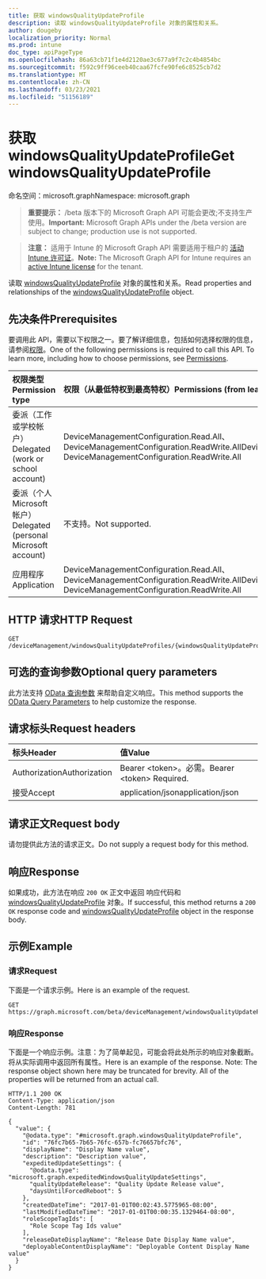 ```yaml
---
title: 获取 windowsQualityUpdateProfile
description: 读取 windowsQualityUpdateProfile 对象的属性和关系。
author: dougeby
localization_priority: Normal
ms.prod: intune
doc_type: apiPageType
ms.openlocfilehash: 86a63cb71f1e4d2120ae3c677a9f7c2c4b4854bc
ms.sourcegitcommit: f592c9ff96ceeb40caa67fcfe90fe6c8525cb7d2
ms.translationtype: MT
ms.contentlocale: zh-CN
ms.lasthandoff: 03/23/2021
ms.locfileid: "51156189"
---
```

# <a name="get-windowsqualityupdateprofile"></a><span data-ttu-id="42b9b-103">获取 windowsQualityUpdateProfile</span><span class="sxs-lookup"><span data-stu-id="42b9b-103">Get windowsQualityUpdateProfile</span></span>

<span data-ttu-id="42b9b-104">命名空间：microsoft.graph</span><span class="sxs-lookup"><span data-stu-id="42b9b-104">Namespace: microsoft.graph</span></span>

> <span data-ttu-id="42b9b-105">**重要提示：** /beta 版本下的 Microsoft Graph API 可能会更改;不支持生产使用。</span><span class="sxs-lookup"><span data-stu-id="42b9b-105">**Important:** Microsoft Graph APIs under the /beta version are subject to change; production use is not supported.</span></span>

> <span data-ttu-id="42b9b-106">**注意：** 适用于 Intune 的 Microsoft Graph API 需要适用于租户的 [活动 Intune 许可证](https://go.microsoft.com/fwlink/?linkid=839381)。</span><span class="sxs-lookup"><span data-stu-id="42b9b-106">**Note:** The Microsoft Graph API for Intune requires an [active Intune license](https://go.microsoft.com/fwlink/?linkid=839381) for the tenant.</span></span>

<span data-ttu-id="42b9b-107">读取 [windowsQualityUpdateProfile](../resources/intune-softwareupdate-windowsqualityupdateprofile.md) 对象的属性和关系。</span><span class="sxs-lookup"><span data-stu-id="42b9b-107">Read properties and relationships of the [windowsQualityUpdateProfile](../resources/intune-softwareupdate-windowsqualityupdateprofile.md) object.</span></span>

## <a name="prerequisites"></a><span data-ttu-id="42b9b-108">先决条件</span><span class="sxs-lookup"><span data-stu-id="42b9b-108">Prerequisites</span></span>
<span data-ttu-id="42b9b-p101">要调用此 API，需要以下权限之一。要了解详细信息，包括如何选择权限的信息，请参阅[权限](/graph/permissions-reference)。</span><span class="sxs-lookup"><span data-stu-id="42b9b-p101">One of the following permissions is required to call this API. To learn more, including how to choose permissions, see [Permissions](/graph/permissions-reference).</span></span>

|<span data-ttu-id="42b9b-111">权限类型</span><span class="sxs-lookup"><span data-stu-id="42b9b-111">Permission type</span></span>|<span data-ttu-id="42b9b-112">权限（从最低特权到最高特权）</span><span class="sxs-lookup"><span data-stu-id="42b9b-112">Permissions (from least to most privileged)</span></span>|
|:---|:---|
|<span data-ttu-id="42b9b-113">委派（工作或学校帐户）</span><span class="sxs-lookup"><span data-stu-id="42b9b-113">Delegated (work or school account)</span></span>|<span data-ttu-id="42b9b-114">DeviceManagementConfiguration.Read.All、DeviceManagementConfiguration.ReadWrite.All</span><span class="sxs-lookup"><span data-stu-id="42b9b-114">DeviceManagementConfiguration.Read.All, DeviceManagementConfiguration.ReadWrite.All</span></span>|
|<span data-ttu-id="42b9b-115">委派（个人 Microsoft 帐户）</span><span class="sxs-lookup"><span data-stu-id="42b9b-115">Delegated (personal Microsoft account)</span></span>|<span data-ttu-id="42b9b-116">不支持。</span><span class="sxs-lookup"><span data-stu-id="42b9b-116">Not supported.</span></span>|
|<span data-ttu-id="42b9b-117">应用程序</span><span class="sxs-lookup"><span data-stu-id="42b9b-117">Application</span></span>|<span data-ttu-id="42b9b-118">DeviceManagementConfiguration.Read.All、DeviceManagementConfiguration.ReadWrite.All</span><span class="sxs-lookup"><span data-stu-id="42b9b-118">DeviceManagementConfiguration.Read.All, DeviceManagementConfiguration.ReadWrite.All</span></span>|

## <a name="http-request"></a><span data-ttu-id="42b9b-119">HTTP 请求</span><span class="sxs-lookup"><span data-stu-id="42b9b-119">HTTP Request</span></span>
<!-- {
  "blockType": "ignored"
}
-->
``` http
GET /deviceManagement/windowsQualityUpdateProfiles/{windowsQualityUpdateProfileId}
```

## <a name="optional-query-parameters"></a><span data-ttu-id="42b9b-120">可选的查询参数</span><span class="sxs-lookup"><span data-stu-id="42b9b-120">Optional query parameters</span></span>
<span data-ttu-id="42b9b-121">此方法支持 [OData 查询参数](/graph/query-parameters) 来帮助自定义响应。</span><span class="sxs-lookup"><span data-stu-id="42b9b-121">This method supports the [OData Query Parameters](/graph/query-parameters) to help customize the response.</span></span>

## <a name="request-headers"></a><span data-ttu-id="42b9b-122">请求标头</span><span class="sxs-lookup"><span data-stu-id="42b9b-122">Request headers</span></span>
|<span data-ttu-id="42b9b-123">标头</span><span class="sxs-lookup"><span data-stu-id="42b9b-123">Header</span></span>|<span data-ttu-id="42b9b-124">值</span><span class="sxs-lookup"><span data-stu-id="42b9b-124">Value</span></span>|
|:---|:---|
|<span data-ttu-id="42b9b-125">Authorization</span><span class="sxs-lookup"><span data-stu-id="42b9b-125">Authorization</span></span>|<span data-ttu-id="42b9b-126">Bearer &lt;token&gt;。必需。</span><span class="sxs-lookup"><span data-stu-id="42b9b-126">Bearer &lt;token&gt; Required.</span></span>|
|<span data-ttu-id="42b9b-127">接受</span><span class="sxs-lookup"><span data-stu-id="42b9b-127">Accept</span></span>|<span data-ttu-id="42b9b-128">application/json</span><span class="sxs-lookup"><span data-stu-id="42b9b-128">application/json</span></span>|

## <a name="request-body"></a><span data-ttu-id="42b9b-129">请求正文</span><span class="sxs-lookup"><span data-stu-id="42b9b-129">Request body</span></span>
<span data-ttu-id="42b9b-130">请勿提供此方法的请求正文。</span><span class="sxs-lookup"><span data-stu-id="42b9b-130">Do not supply a request body for this method.</span></span>

## <a name="response"></a><span data-ttu-id="42b9b-131">响应</span><span class="sxs-lookup"><span data-stu-id="42b9b-131">Response</span></span>
<span data-ttu-id="42b9b-132">如果成功，此方法在响应 `200 OK` 正文中返回 响应代码和 [windowsQualityUpdateProfile](../resources/intune-softwareupdate-windowsqualityupdateprofile.md) 对象。</span><span class="sxs-lookup"><span data-stu-id="42b9b-132">If successful, this method returns a `200 OK` response code and [windowsQualityUpdateProfile](../resources/intune-softwareupdate-windowsqualityupdateprofile.md) object in the response body.</span></span>

## <a name="example"></a><span data-ttu-id="42b9b-133">示例</span><span class="sxs-lookup"><span data-stu-id="42b9b-133">Example</span></span>

### <a name="request"></a><span data-ttu-id="42b9b-134">请求</span><span class="sxs-lookup"><span data-stu-id="42b9b-134">Request</span></span>
<span data-ttu-id="42b9b-135">下面是一个请求示例。</span><span class="sxs-lookup"><span data-stu-id="42b9b-135">Here is an example of the request.</span></span>
``` http
GET https://graph.microsoft.com/beta/deviceManagement/windowsQualityUpdateProfiles/{windowsQualityUpdateProfileId}
```

### <a name="response"></a><span data-ttu-id="42b9b-136">响应</span><span class="sxs-lookup"><span data-stu-id="42b9b-136">Response</span></span>
<span data-ttu-id="42b9b-p102">下面是一个响应示例。注意：为了简单起见，可能会将此处所示的响应对象截断。将从实际调用中返回所有属性。</span><span class="sxs-lookup"><span data-stu-id="42b9b-p102">Here is an example of the response. Note: The response object shown here may be truncated for brevity. All of the properties will be returned from an actual call.</span></span>
``` http
HTTP/1.1 200 OK
Content-Type: application/json
Content-Length: 781

{
  "value": {
    "@odata.type": "#microsoft.graph.windowsQualityUpdateProfile",
    "id": "76fc7b65-7b65-76fc-657b-fc76657bfc76",
    "displayName": "Display Name value",
    "description": "Description value",
    "expeditedUpdateSettings": {
      "@odata.type": "microsoft.graph.expeditedWindowsQualityUpdateSettings",
      "qualityUpdateRelease": "Quality Update Release value",
      "daysUntilForcedReboot": 5
    },
    "createdDateTime": "2017-01-01T00:02:43.5775965-08:00",
    "lastModifiedDateTime": "2017-01-01T00:00:35.1329464-08:00",
    "roleScopeTagIds": [
      "Role Scope Tag Ids value"
    ],
    "releaseDateDisplayName": "Release Date Display Name value",
    "deployableContentDisplayName": "Deployable Content Display Name value"
  }
}
```




